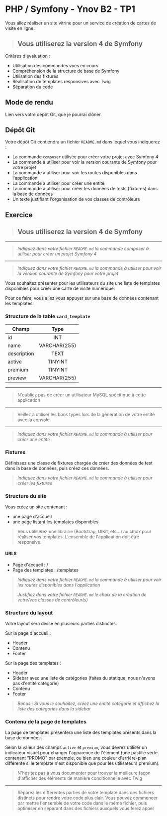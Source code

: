 # PHP / Symfony - Ynov B2 - TP1

Vous allez réaliser un site vitrine pour un service de création de cartes de visite en ligne.

>## Vous utiliserez la version 4 de Symfony

Critères d'évaluation :

- Utilisation des commandes vues en cours
- Compréhension de la structure de base de Symfony
- Utilisation des fixtures
- Réalisation de templates responsives avec Twig
- Séparation du code

## Mode de rendu

Lien vers votre dépôt Git, que je pourrai clôner.

## Dépôt Git

Votre dépôt Git contiendra un fichier `README.md` dans lequel vous indiquerez :

- La commande `composer` utilisée pour créer votre projet avec Symfony 4
- La commande à utiliser pour voir la version courante de Symfony pour votre projet
- La commande à utiliser pour voir les routes disponibles dans l'application
- La commande à utiliser pour créer une entité
- La commande à utiliser pour créer les données de tests (fixtures) dans la base de données
- Un texte justifiant l'organisation de vos classes de contrôleurs

## Exercice

>## **Vous utiliserez la version 4 de Symfony**

---
> *Indiquez dans votre fichier `README.md` la commande composer à utiliser pour créer un projet Symfony 4*
---
> *Indiquez dans votre fichier `README.md` la commande à utiliser pour voir la version courante de Symfony pour votre projet*

Vous souhaitez présenter pour les utilisateurs du site une liste de templates disponibles pour créer une carte de visite numérique.

Pour ce faire, vous allez vous appuyer sur une base de données contenant les templates.

### Structure de la table `card_template`

| Champ  | Type |
| --- |:---:|
| id | INT |
| name | VARCHAR(255) |
| description | TEXT |
| active | TINYINT |
| premium | TINYINT |
| preview | VARCHAR(255) |

---
> N'oubliez pas de créer un utilisateur MySQL spécifique à cette application
---
> Veillez à utiliser les bons types lors de la génération de votre entité avec la console
---
> *Indiquez dans votre fichier `README.md` la commande à utiliser pour créer une entité*

### Fixtures

Définissez une classe de fixtures chargée de créer des données de test dans la base de données, puis créez ces données.

> *Indiquez dans votre fichier `README.md` la commande à utiliser pour créer les fixtures*

### Structure du site

Vous créez un site contenant :

- une page d'accueil
- une page listant les templates disponibles

> Vous utiliserez une librairie (Bootstrap, UIKit, etc...) au choix pour réaliser vos templates. L'ensemble de l'application doit être responsive.

#### URLS

- Page d'accueil : /
- Page des templates : /templates

> *Indiquez dans votre fichier `README.md` la commande à utiliser pour voir les routes disponibles dans l'application*
>
> *Justifiez dans votre fichier `README.md` le choix de la création de votre/vos classes de contrôleur(s)*

### Structure du layout

Votre layout sera divisé en plusieurs parties distinctes.

Sur la page d'accueil :

- Header
- Contenu
- Footer

Sur la page des templates :

- Header
- Sidebar avec une liste de catégories (faites du statique, nous n'avons pas d'entité catégorie)
- Contenu
- Footer

> *Bonus : Si vous le souhaitez, créez une entité catégorie et affichez la liste des catégories dans la sidebar*

### Contenu de la page de templates

La page de templates présentera une liste des templates présents dans la base de données.

Selon la valeur des champs `active` et `premium`, vous devrez utiliser un indicateur visuel pour changer l'apparence de l'élément (une pastille verte contenant "PROMO" par exemple, ou bien une couleur d'arrière-plan différente si le template n'est disponible que pour les utilisateurs premium).

> N'hésitez pas à vous documenter pour trouver la meilleure façon d'afficher des éléments de manière conditionnelle avec Twig
---
> Séparez les différentes parties de votre template dans des fichiers distincts pour rendre votre code plus clair. Vous pouvez commencer par mettre l'ensemble de votre code dans le même fichier, puis optimiser en séparant dans des fichiers auxquels vous ferez appel
